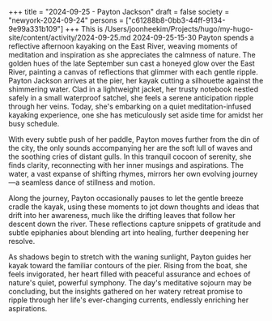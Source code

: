 +++
title = "2024-09-25 - Payton Jackson"
draft = false
society = "newyork-2024-09-24"
persons = ["c61288b8-0bb3-44ff-9134-9e99a331b109"]
+++
This is /Users/joonheekim/Projects/hugo/my-hugo-site/content/activity/2024-09-25.md
2024-09-25-15-30
Payton spends a reflective afternoon kayaking on the East River, weaving moments of meditation and inspiration as she appreciates the calmness of nature.
The golden hues of the late September sun cast a honeyed glow over the East River, painting a canvas of reflections that glimmer with each gentle ripple. Payton Jackson arrives at the pier, her kayak cutting a silhouette against the shimmering water. Clad in a lightweight jacket, her trusty notebook nestled safely in a small waterproof satchel, she feels a serene anticipation ripple through her veins. Today, she's embarking on a quiet meditation-infused kayaking experience, one she has meticulously set aside time for amidst her busy schedule.

With every subtle push of her paddle, Payton moves further from the din of the city, the only sounds accompanying her are the soft lull of waves and the soothing cries of distant gulls. In this tranquil cocoon of serenity, she finds clarity, reconnecting with her inner musings and aspirations. The water, a vast expanse of shifting rhymes, mirrors her own evolving journey—a seamless dance of stillness and motion.

Along the journey, Payton occasionally pauses to let the gentle breeze cradle the kayak, using these moments to jot down thoughts and ideas that drift into her awareness, much like the drifting leaves that follow her descent down the river. These reflections capture snippets of gratitude and subtle epiphanies about blending art into healing, further deepening her resolve.

As shadows begin to stretch with the waning sunlight, Payton guides her kayak toward the familiar contours of the pier. Rising from the boat, she feels invigorated, her heart filled with peaceful assurance and echoes of nature's quiet, powerful symphony. The day's meditative sojourn may be concluding, but the insights gathered on her watery retreat promise to ripple through her life's ever-changing currents, endlessly enriching her aspirations.
